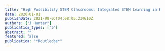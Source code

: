 ```yaml
---
title: "High Possibility STEM Classrooms: Integrated STEM Learning in Research and Practice"
date: 2020-01-01
publishDate: 2021-08-03T04:08:05.234610Z
authors: ["J Hunter"]
publication_types: ["5"]
abstract: ""
featured: false
publication: "*Routledge*"
---
```


